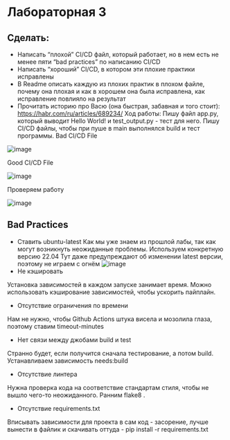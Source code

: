 # Лабораторная 3 
## Сделать:
* Написать “плохой” CI/CD файл, который работает, но в нем есть не менее пяти “bad practices” по написанию CI/CD
* Написать “хороший” CI/CD, в котором эти плохие практики исправлены
* В Readme описать каждую из плохих практик в плохом файле, почему она плохая и как в хорошем она была исправлена, как исправление повлияло на результат
* Прочитать историю про Васю (она быстрая, забавная и того стоит): https://habr.com/ru/articles/689234/
Ход работы:
Пишу файл app.py, который выводит Hello World! и test_output.py - тест для него. Пишу CI/CD файлы, чтобы при пуше в main выполнялся build и тест программы.
Bad CI/CD File

![image](https://github.com/user-attachments/assets/1467816e-f7e0-4fac-89a3-43eb6314e57a)

Good CI/CD File

![image](https://github.com/user-attachments/assets/46499199-280c-41cc-810c-61fe3c75f91a)

Проверяем работу

![image](https://github.com/user-attachments/assets/ee73f7f4-ce55-4529-8b10-15abe78d8dac)

## Bad Practices
* Ставить ubuntu-latest
Как мы уже знаем из прошлой лабы, так как могут возникнуть неожиданные проблемы. Используем конкретную версию 22.04
Тут даже предупреждают об изменении latest версии, поэтому не играем с огнём
![image](https://github.com/user-attachments/assets/4b5b40b1-d94c-4145-9d7f-b10f66e4a7f0)
* Не кэшировать

Установка зависимостей в каждом запуске занимает время. Можно использовать кэширование зависимостей, чтобы ускорить пайплайн.

* Отсутствие ограничения по времени

Нам не нужно, чтобы Github Actions штука висела и мозолила глаза, поэтому ставим timeout-minutes

* Нет связи между джобами build и test


Странно будет, если получится сначала тестирование, а потом build. Устанавливаем зависимость needs:build
* Отсутствие линтера

Нужна проверка кода на соответствие стандартам стиля, чтобы не вышло чего-то неожиданного. Ранним flake8 .
* Отсутствие requirements.txt

Вписывать зависимости для проекта в сам код - засорение, лучше вынести в файлик и скачивать оттуда - pip install -r requirements.txt
